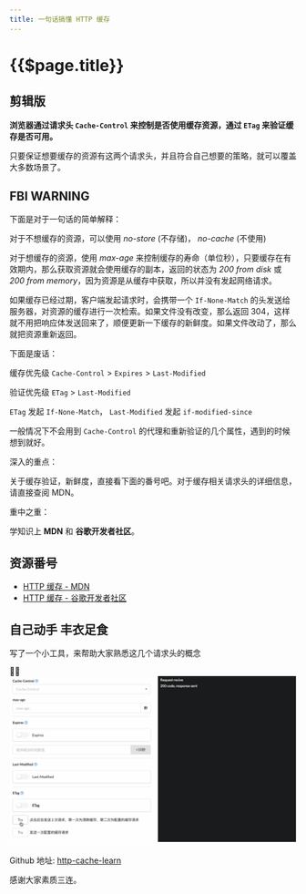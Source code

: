 ```yaml
---
title: 一句话搞懂 HTTP 缓存
---
```


# {{$page.title}}

## 剪辑版

**浏览器通过请求头 `Cache-Control` 来控制是否使用缓存资源，通过 `ETag` 来验证缓存是否可用。**

只要保证想要缓存的资源有这两个请求头，并且符合自己想要的策略，就可以覆盖大多数场景了。

## FBI WARNING

下面是对于一句话的简单解释：

对于不想缓存的资源，可以使用 _no-store_ (不存储)， _no-cache_ (不使用)

对于想缓存的资源，使用 _max-age_ 来控制缓存的寿命（单位秒），只要缓存在有效期内，那么获取资源就会使用缓存的副本，返回的状态为 _200 from disk_ 或 _200 from memory_，因为资源是从缓存中获取，所以并没有发起网络请求。

如果缓存已经过期，客户端发起请求时，会携带一个 `If-None-Match` 的头发送给服务器，对资源的缓存进行一次检索。如果文件没有改变，那么返回 304，这样就不用把响应体发送回来了，顺便更新一下缓存的新鲜度。如果文件改动了，那么就把资源重新返回。

下面是废话：

缓存优先级 `Cache-Control` > `Expires` > `Last-Modified`

验证优先级 `ETag` > `Last-Modified`

`ETag` 发起 `If-None-Match`， `Last-Modified` 发起 `if-modified-since`

一般情况下不会用到 `Cache-Control` 的代理和重新验证的几个属性，遇到的时候想到就好。

深入的重点：

关于缓存验证，新鲜度，直接看下面的番号吧。对于缓存相关请求头的详细信息，请直接查阅 MDN。

重中之重：

学知识上 **MDN** 和 **谷歌开发者社区**。

## 资源番号

- [HTTP 缓存 - MDN](https://developer.mozilla.org/zh-CN/docs/Web/HTTP/Caching_FAQ)
- [HTTP 缓存 - 谷歌开发者社区](https://developers.google.com/web/fundamentals/performance/optimizing-content-efficiency/http-caching?hl=zh-CN)

## 自己动手 丰衣足食

写了一个小工具，来帮助大家熟悉这几个请求头的概念

![截图](./sample.gif)

Github 地址: [http-cache-learn](https://github.com/KennyWho/http-cache-learn)

感谢大家素质三连。
